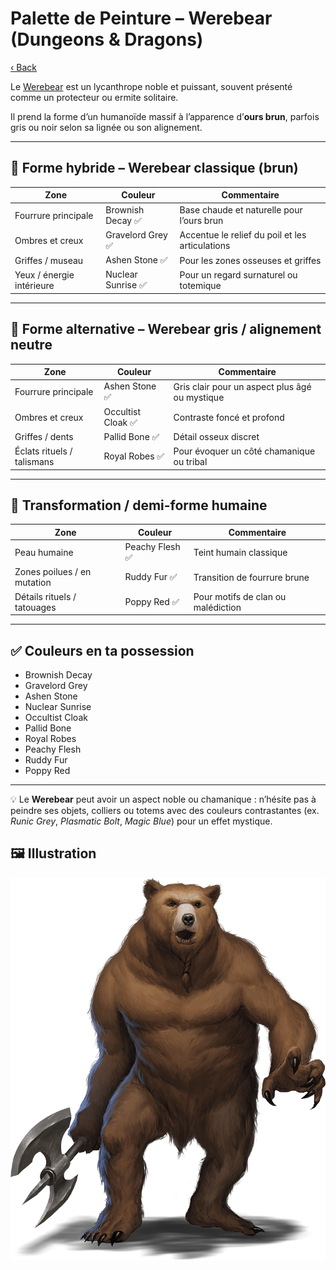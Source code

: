 # Palette de Peinture – Werebear (Dungeons & Dragons)

[‹ Back](../index.md)

Le [Werebear](https://www.dndbeyond.com/monsters/17053-werebear) est un lycanthrope noble et puissant, souvent présenté comme un protecteur ou ermite solitaire.

Il prend la forme d’un humanoïde massif à l’apparence d’**ours brun**, parfois gris ou noir selon sa lignée ou son alignement.

---

## 🐻 Forme hybride – Werebear classique (brun)

| Zone                      | Couleur            | Commentaire                                     |
| ------------------------- | ------------------ | ----------------------------------------------- |
| Fourrure principale       | Brownish Decay ✅  | Base chaude et naturelle pour l’ours brun       |
| Ombres et creux           | Gravelord Grey ✅  | Accentue le relief du poil et les articulations |
| Griffes / museau          | Ashen Stone ✅     | Pour les zones osseuses et griffes              |
| Yeux / énergie intérieure | Nuclear Sunrise ✅ | Pour un regard surnaturel ou totemique          |

---

## 🐻 Forme alternative – Werebear gris / alignement neutre

| Zone                       | Couleur            | Commentaire                                    |
| -------------------------- | ------------------ | ---------------------------------------------- |
| Fourrure principale        | Ashen Stone ✅     | Gris clair pour un aspect plus âgé ou mystique |
| Ombres et creux            | Occultist Cloak ✅ | Contraste foncé et profond                     |
| Griffes / dents            | Pallid Bone ✅     | Détail osseux discret                          |
| Éclats rituels / talismans | Royal Robes ✅     | Pour évoquer un côté chamanique ou tribal      |

---

## 👤 Transformation / demi-forme humaine

| Zone                        | Couleur         | Commentaire                        |
| --------------------------- | --------------- | ---------------------------------- |
| Peau humaine                | Peachy Flesh ✅ | Teint humain classique             |
| Zones poilues / en mutation | Ruddy Fur ✅    | Transition de fourrure brune       |
| Détails rituels / tatouages | Poppy Red ✅    | Pour motifs de clan ou malédiction |

---

## ✅ Couleurs en ta possession

- Brownish Decay
- Gravelord Grey
- Ashen Stone
- Nuclear Sunrise
- Occultist Cloak
- Pallid Bone
- Royal Robes
- Peachy Flesh
- Ruddy Fur
- Poppy Red

---

💡 Le **Werebear** peut avoir un aspect noble ou chamanique : n’hésite pas à peindre ses objets, colliers ou totems avec des couleurs contrastantes (ex. _Runic Grey_, _Plasmatic Bolt_, _Magic Blue_) pour un effet mystique.

## 🖼️ Illustration

![Illustration](werebear.png)

